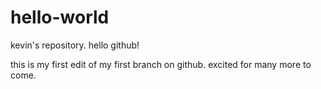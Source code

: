 # hello-world
kevin's repository. hello github!

this is my first edit of my first branch on github. excited for many more to come. 
